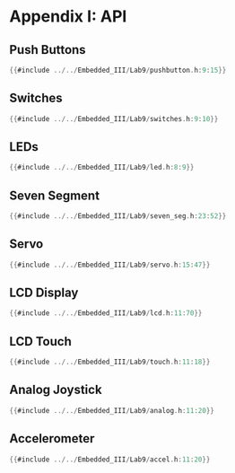 # Appendix I: API

## Push Buttons
```c
{{#include ../../Embedded_III/Lab9/pushbutton.h:9:15}}
```

## Switches
```c
{{#include ../../Embedded_III/Lab9/switches.h:9:10}}
```

## LEDs
```c
{{#include ../../Embedded_III/Lab9/led.h:8:9}}
```

## Seven Segment
```c
{{#include ../../Embedded_III/Lab9/seven_seg.h:23:52}}
```

## Servo
```c
{{#include ../../Embedded_III/Lab9/servo.h:15:47}}
```

## LCD Display
```c
{{#include ../../Embedded_III/Lab9/lcd.h:11:70}}
```

## LCD Touch
```c
{{#include ../../Embedded_III/Lab9/touch.h:11:18}}
```

## Analog Joystick
```c
{{#include ../../Embedded_III/Lab9/analog.h:11:20}}
```

## Accelerometer
```c
{{#include ../../Embedded_III/Lab9/accel.h:11:20}}
```